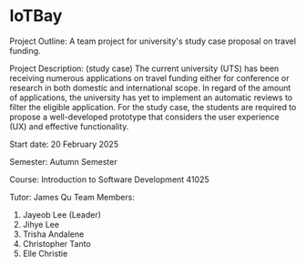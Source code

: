 # IoTBay

Project Outline:
A team project for university's study case proposal on travel funding. 

Project Description: (study case)
The current university (UTS) has been receiving numerous applications on travel funding either for conference or research in both domestic and international scope. In regard of the amount of applications, the university has yet to implement an automatic reviews to filter the eligible application. For the study case, the students are required to propose a well-developed prototype that considers the user experience (UX) and effective functionality. 

Start date: 20 February 2025

Semester: Autumn Semester

Course: Introduction to Software Development 41025

Tutor: James Qu
Team Members:
1) Jayeob Lee (Leader)
2) Jihye Lee
3) Trisha Andalene
4) Christopher Tanto
5) Elle Christie

